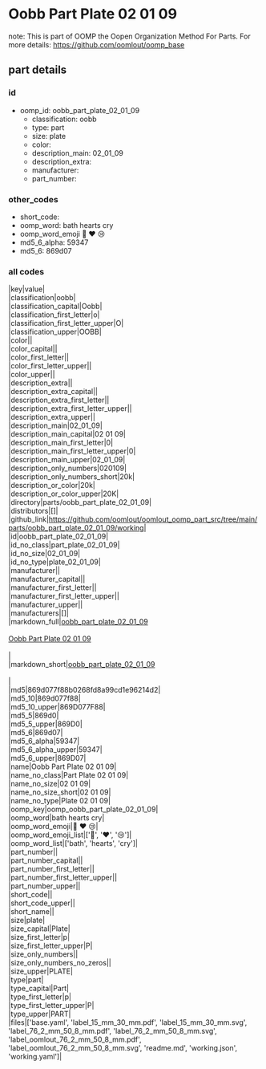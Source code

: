 # Oobb Part Plate 02 01 09  

note: This is part of OOMP the Oopen Organization Method For Parts. For more details: https://github.com/oomlout/oomp_base

##  part details





### id
* oomp_id: oobb_part_plate_02_01_09
  * classification: oobb
  * type: part
  * size: plate
  * color: 
  * description_main: 02_01_09
  * description_extra: 
  * manufacturer: 
  * part_number: 

### other_codes
* short_code: 
* oomp_word: bath hearts cry
* oomp_word_emoji :bath: :hearts: :cry:
* md5_6_alpha: 59347
* md5_6: 869d07

### all codes 
|key|value|  
|classification|oobb|  
|classification_capital|Oobb|  
|classification_first_letter|o|  
|classification_first_letter_upper|O|  
|classification_upper|OOBB|  
|color||  
|color_capital||  
|color_first_letter||  
|color_first_letter_upper||  
|color_upper||  
|description_extra||  
|description_extra_capital||  
|description_extra_first_letter||  
|description_extra_first_letter_upper||  
|description_extra_upper||  
|description_main|02_01_09|  
|description_main_capital|02 01 09|  
|description_main_first_letter|0|  
|description_main_first_letter_upper|0|  
|description_main_upper|02_01_09|  
|description_only_numbers|020109|  
|description_only_numbers_short|20k|  
|description_or_color|20k|  
|description_or_color_upper|20K|  
|directory|parts/oobb_part_plate_02_01_09|  
|distributors|[]|  
|github_link|https://github.com/oomlout/oomlout_oomp_part_src/tree/main/parts/oobb_part_plate_02_01_09/working|  
|id|oobb_part_plate_02_01_09|  
|id_no_class|part_plate_02_01_09|  
|id_no_size|02_01_09|  
|id_no_type|plate_02_01_09|  
|manufacturer||  
|manufacturer_capital||  
|manufacturer_first_letter||  
|manufacturer_first_letter_upper||  
|manufacturer_upper||  
|manufacturers|[]|  
|markdown_full|[oobb_part_plate_02_01_09](https://github.com/oomlout/oomlout_oomp_part_src/tree/main/parts/oobb_part_plate_02_01_09/working)<br>[](https://github.com/oomlout/oomlout_oomp_part_src/tree/main/parts/oobb_part_plate_02_01_09/working)<br>[Oobb Part Plate 02 01 09](https://github.com/oomlout/oomlout_oomp_part_src/tree/main/parts/oobb_part_plate_02_01_09/working)<br><br>|  
|markdown_short|[oobb_part_plate_02_01_09](https://github.com/oomlout/oomlout_oomp_part_src/tree/main/parts/oobb_part_plate_02_01_09/working)<br><br>|  
|md5|869d077f88b0268fd8a99cd1e96214d2|  
|md5_10|869d077f88|  
|md5_10_upper|869D077F88|  
|md5_5|869d0|  
|md5_5_upper|869D0|  
|md5_6|869d07|  
|md5_6_alpha|59347|  
|md5_6_alpha_upper|59347|  
|md5_6_upper|869D07|  
|name|Oobb Part Plate 02 01 09|  
|name_no_class|Part Plate 02 01 09|  
|name_no_size|02 01 09|  
|name_no_size_short|02 01 09|  
|name_no_type|Plate 02 01 09|  
|oomp_key|oomp_oobb_part_plate_02_01_09|  
|oomp_word|bath hearts cry|  
|oomp_word_emoji|:bath: :hearts: :cry:|  
|oomp_word_emoji_list|[':bath:', ':hearts:', ':cry:']|  
|oomp_word_list|['bath', 'hearts', 'cry']|  
|part_number||  
|part_number_capital||  
|part_number_first_letter||  
|part_number_first_letter_upper||  
|part_number_upper||  
|short_code||  
|short_code_upper||  
|short_name||  
|size|plate|  
|size_capital|Plate|  
|size_first_letter|p|  
|size_first_letter_upper|P|  
|size_only_numbers||  
|size_only_numbers_no_zeros||  
|size_upper|PLATE|  
|type|part|  
|type_capital|Part|  
|type_first_letter|p|  
|type_first_letter_upper|P|  
|type_upper|PART|  
|files|['base.yaml', 'label_15_mm_30_mm.pdf', 'label_15_mm_30_mm.svg', 'label_76_2_mm_50_8_mm.pdf', 'label_76_2_mm_50_8_mm.svg', 'label_oomlout_76_2_mm_50_8_mm.pdf', 'label_oomlout_76_2_mm_50_8_mm.svg', 'readme.md', 'working.json', 'working.yaml']|  
